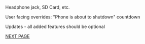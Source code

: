 Headphone jack, SD Card, etc.

User facing overrides: "Phone is about to shutdown" countdown

Updates - all added features should be optional

[NEXT PAGE](/other/hci3/d_ownership)